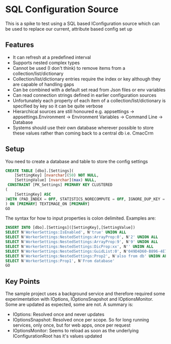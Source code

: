 # SQL Configuration Source

This is a spike to test using a SQL based IConfiguration source which can be used to replace our current, attribute based config set up

## Features

- It can refresh at a predefined interval
- Supports nested complex types
- Cannot be used (I don't think) to remove items from a collection/list/dictionary
- Collection/list/dictionary entries require the index or key although they are capable of handling gaps
- Can be combined with a default set read from Json files or env variables
- Can read connection strings defined in earlier configuration sources
- Unfortunately each property of each item of a collection/list/dictionary is specified by key so it can be quite verbose
- Hierarchical sources are still honoured e.g. appsettings -> appsettings.Environment -> Environment Variables -> Command Line -> Database
- Systems should use their own database wherever possible to store these values rather than coming back to a central db i.e. CmacCrm

## Setup

You need to create a database and table to store the config settings

```sql
CREATE TABLE [dbo].[Settings](
	[SettingKey] [nvarchar](50) NOT NULL,
	[SettingValue] [nvarchar](max) NULL,
 CONSTRAINT [PK_Settings] PRIMARY KEY CLUSTERED
(
	[SettingKey] ASC
)WITH (PAD_INDEX = OFF, STATISTICS_NORECOMPUTE = OFF, IGNORE_DUP_KEY = OFF, ALLOW_ROW_LOCKS = ON, ALLOW_PAGE_LOCKS = ON) ON [PRIMARY]
) ON [PRIMARY] TEXTIMAGE_ON [PRIMARY]
GO
```

The syntax for how to input properties is colon delimited. Examples are:

```sql
INSERT INTO [dbo].[Settings]([SettingKey],[SettingValue])
SELECT N'WorkerSettings:IsEnabled', N'true' UNION ALL
SELECT N'WorkerSettings:NestedSettings:ArrayProp:0', N'2' UNION ALL
SELECT N'WorkerSettings:NestedSettings:ArrayProp:9', N'9' UNION ALL
SELECT N'WorkerSettings:NestedSettings:DicProp:xx', N'' UNION ALL
SELECT N'WorkerSettings:NestedSettings:GuidList:0', N'049D4D60-B896-4E7C-B7CC-0AF58F01A690' UNION ALL
SELECT N'WorkerSettings:NestedSettings:Prop2', N'also from db' UNION ALL
SELECT N'WorkerSettings:Prop1', N'From database'
GO
```

## Key Points

The sample project uses a background service and therefore required some experimentation with IOptions, IOptionsSnapshot and IOptionsMonitor. Some are updated as expected, some are not. A summary is:

- IOptions: Resolved once and never updates
- IOptionsSnapshot: Resolved once per scope. So for long running services, only once, but for web apps, once per request
- IOptionsMonitor: Seems to reload as soon as the underlying IConfigurationRoot has it's values updated
